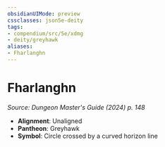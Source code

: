 ```yaml
---
obsidianUIMode: preview
cssclasses: json5e-deity
tags:
- compendium/src/5e/xdmg
- deity/greyhawk
aliases: 
- Fharlanghn
---
```

# Fharlanghn
*Source: Dungeon Master's Guide (2024) p. 148* 

- **Alignment**: Unaligned
- **Pantheon**: Greyhawk
- **Symbol**: Circle crossed by a curved horizon line